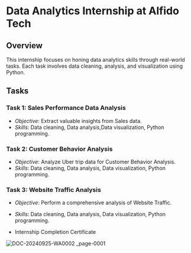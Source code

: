 # Data Analytics Internship at Alfido Tech

## Overview
This internship focuses on honing data analytics skills through real-world tasks. Each task involves data cleaning, analysis, and visualization using Python.

## Tasks

### Task 1: Sales Performance Data Analysis
- *Objective*: Extract valuable insights from  Sales data.
- *Skills*: Data cleaning, Data analysis,Data visualization, Python programming.

### Task 2: Customer Behavior Analysis
- *Objective*: Analyze Uber trip data for Customer Behavior Analysis.
- *Skills*: Data cleaning, Data analysis, Data visualization, Python programming.

### Task 3: Website Traffic Analysis
- *Objective*: Perform a comprehensive analysis of  Website Traffic.
- *Skills*: Data cleaning, Data analysis, Data visualization, Python programming.


- Internship Completion Certificate

![DOC-20240925-WA0002 _page-0001](https://github.com/user-attachments/assets/ae5e5a62-7b4d-4d0b-8dcd-bf29ba8372ba)
